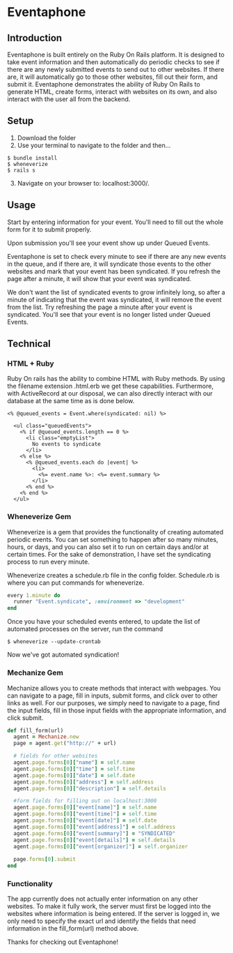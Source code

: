# Eventaphone

## Introduction
Eventaphone is built entirely on the Ruby On Rails platform. It is designed to take event information and then automatically do periodic checks to see if there are any newly submitted events to send out to other websites. If there are, it will automatically go to those other websites, fill out their form, and submit it. Eventaphone demonstrates the ability of Ruby On Rails to generate HTML, create forms, interact with websites on its own, and also interact with the user all from the backend.

## Setup
1. Download the folder
2. Use your terminal to navigate to the folder and then...
```
$ bundle install
$ wheneverize
$ rails s
```
3. Navigate on your browser to: localhost:3000/.

## Usage
Start by entering information for your event. You'll need to fill out the whole form for it to submit properly. 

Upon submission you'll see your event show up under Queued Events. 

Eventaphone is set to check every minute to see if there are any new events in the queue, and if there are, it will syndicate those events to the other websites and mark that your event has been syndicated. If you refresh the page after a minute, it will show that your event was syndicated.

We don't want the list of syndicated events to grow infinitely long, so after a minute of indicating that the event was syndicated, it will remove the event from the list. Try refreshing the page a minute after your event is syndicated. You'll see that your event is no longer listed under Queued Events.

## Technical
### HTML + Ruby
Ruby On rails has the ability to combine HTML with Ruby methods. By using the filename extension .html.erb we get these capabilities. Furthermore, with ActiveRecord at our disposal, we can also directly interact with our database at the same time as is done below.
```erb
<% @queued_events = Event.where(syndicated: nil) %>

  <ul class="queuedEvents">
    <% if @queued_events.length == 0 %>
      <li class="emptyList">
        No events to syndicate
      </li>
    <% else %>
      <% @queued_events.each do |event| %>
        <li>
          <%= event.name %>: <%= event.summary %>
        </li>
      <% end %>
    <% end %>
  </ul>
```
### Wheneverize Gem
Wheneverize is a gem that provides the functionality of creating automated periodic events. You can set something to happen after so many minutes, hours, or days, and you can also set it to run on certain days and/or at certain times. For the sake of demonstration, I have set the syndicating process to run every minute. 

Wheneverize creates a schedule.rb file in the config folder. Schedule.rb is where you can put commands for wheneverize. 
```ruby
every 1.minute do
  runner "Event.syndicate", :environment => "development"
end
```
Once you have your scheduled events entered, to update the list of automated processes on the server, run the command
```
$ wheneverize --update-crontab
```
Now we've got automated syndication!
### Mechanize Gem
Mechanize allows you to create methods that interact with webpages. You can navigate to a page, fill in inputs, submit forms, and click over to other links as well. For our purposes, we simply need to navigate to a page, find the input fields, fill in those input fields with the appropriate information, and click submit.
```ruby
def fill_form(url)
  agent = Mechanize.new
  page = agent.get("http://" + url)

  # fields for other websites
  agent.page.forms[0]["name"] = self.name
  agent.page.forms[0]["time"] = self.time
  agent.page.forms[0]["date"] = self.date
  agent.page.forms[0]["address"] = self.address
  agent.page.forms[0]["description"] = self.details

  #form fields for filling out on localhost:3000
  agent.page.forms[0]["event[name]"] = self.name
  agent.page.forms[0]["event[time]"] = self.time
  agent.page.forms[0]["event[date]"] = self.date
  agent.page.forms[0]["event[address]"] = self.address
  agent.page.forms[0]["event[summary]"] = "SYNDICATED"
  agent.page.forms[0]["event[details]"] = self.details
  agent.page.forms[0]["event[organizer]"] = self.organizer
  
  page.forms[0].submit 
end
```
### Functionality
The app currently does not actually enter information on any other websites. To make it fully work, the server must first be logged into the websites where information is being entered. If the server is logged in, we only need to specify the exact url and identify the fields that need information in the fill_form(url) method above.

Thanks for checking out Eventaphone!


